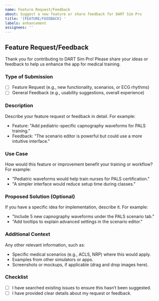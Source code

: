 ```yaml
---
name: Feature Request/Feedback
about: Suggest a new feature or share feedback for DART Sim Pro
title: '[FEATURE/FEEDBACK] '
labels: enhancement
assignees: ''
---
```


## Feature Request/Feedback

Thank you for contributing to DART Sim Pro! Please share your ideas or feedback to help us enhance the app for medical training.

### Type of Submission
- [ ] Feature Request (e.g., new functionality, scenarios, or ECG rhythms)
- [ ] General Feedback (e.g., usability suggestions, overall experience)

### Description
Describe your feature request or feedback in detail. For example:
- Feature: "Add pediatric-specific capnography waveforms for PALS training."
- Feedback: "The scenario editor is powerful but could use a more intuitive interface."

### Use Case
How would this feature or improvement benefit your training or workflow? For example:
- "Pediatric waveforms would help train nurses for PALS certification."
- "A simpler interface would reduce setup time during classes."

### Proposed Solution (Optional)
If you have a specific idea for implementation, describe it. For example:
- "Include 5 new capnography waveforms under the PALS scenario tab."
- "Add tooltips to explain advanced settings in the scenario editor."

### Additional Context
Any other relevant information, such as:
- Specific medical scenarios (e.g., ACLS, NRP) where this would apply.
- Examples from other simulators or apps.
- Screenshots or mockups, if applicable (drag and drop images here).

### Checklist
- [ ] I have searched existing issues to ensure this hasn’t been suggested.
- [ ] I have provided clear details about my request or feedback.